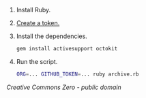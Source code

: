 1. Install Ruby.
1. [Create a token.](https://github.com/settings/tokens/new?description=archive%20script&scopes=repo)
1. Install the dependencies.

    ```sh
    gem install activesupport octokit
    ```

1. Run the script.

    ```sh
    ORG=... GITHUB_TOKEN=... ruby archive.rb
    ```

_Creative Commons Zero - public domain_
